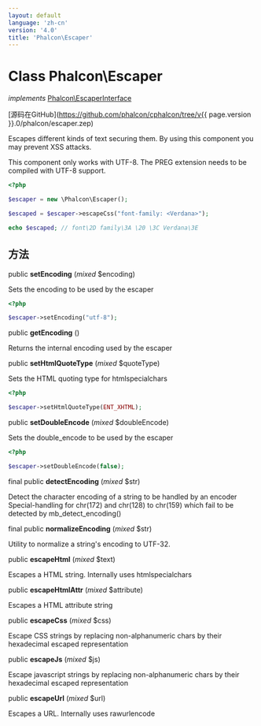 ```yaml
---
layout: default
language: 'zh-cn'
version: '4.0'
title: 'Phalcon\Escaper'
---
```

# Class **Phalcon\Escaper**

*implements* [Phalcon\EscaperInterface](Phalcon_EscaperInterface)

[源码在GitHub](https://github.com/phalcon/cphalcon/tree/v{{ page.version }}.0/phalcon/escaper.zep)

Escapes different kinds of text securing them. By using this component you may prevent XSS attacks.

This component only works with UTF-8. The PREG extension needs to be compiled with UTF-8 support.

```php
<?php

$escaper = new \Phalcon\Escaper();

$escaped = $escaper->escapeCss("font-family: <Verdana>");

echo $escaped; // font\2D family\3A \20 \3C Verdana\3E

```

## 方法

public **setEncoding** (*mixed* $encoding)

Sets the encoding to be used by the escaper

```php
<?php

$escaper->setEncoding("utf-8");

```

public **getEncoding** ()

Returns the internal encoding used by the escaper

public **setHtmlQuoteType** (*mixed* $quoteType)

Sets the HTML quoting type for htmlspecialchars

```php
<?php

$escaper->setHtmlQuoteType(ENT_XHTML);

```

public **setDoubleEncode** (*mixed* $doubleEncode)

Sets the double_encode to be used by the escaper

```php
<?php

$escaper->setDoubleEncode(false);

```

final public **detectEncoding** (*mixed* $str)

Detect the character encoding of a string to be handled by an encoder Special-handling for chr(172) and chr(128) to chr(159) which fail to be detected by mb_detect_encoding()

final public **normalizeEncoding** (*mixed* $str)

Utility to normalize a string's encoding to UTF-32.

public **escapeHtml** (*mixed* $text)

Escapes a HTML string. Internally uses htmlspecialchars

public **escapeHtmlAttr** (*mixed* $attribute)

Escapes a HTML attribute string

public **escapeCss** (*mixed* $css)

Escape CSS strings by replacing non-alphanumeric chars by their hexadecimal escaped representation

public **escapeJs** (*mixed* $js)

Escape javascript strings by replacing non-alphanumeric chars by their hexadecimal escaped representation

public **escapeUrl** (*mixed* $url)

Escapes a URL. Internally uses rawurlencode